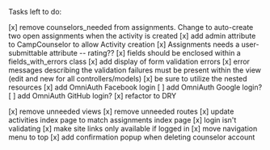 Tasks left to do:

[x] remove counselors_needed from assignments. Change to auto-create two open assignments when the activity is created
[x] add admin attribute to CampCounselor to allow Activity creation
[x] Assignments needs a user-submittable attribute -- rating??
[x] fields should be enclosed within a fields_with_errors class
[x] add display of form validation errors
[x] error messages describing the validation failures must be present within the view (edit and new for all controllers/models)
[x] be sure to utilize the nested resources
[x] add OmniAuth Facebook login
[ ] add OmniAuth Google login?
[ ] add OmniAuth GitHub login?
[x] refactor to DRY


[x] remove unneeded views
[x] remove unneeded routes
[x] update activities index page to match assignments index page
[x] login isn't validating
[x] make site links only available if logged in
[x] move navigation menu to top
[x] add confirmation popup when deleting counselor account

